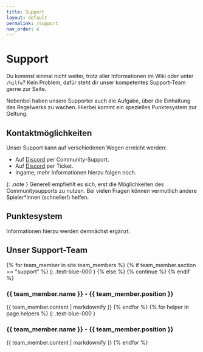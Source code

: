```yaml
---
title: Support
layout: default
permalink: /support
nav_order: 4
---
```

# Support

Du kommst einmal nicht weiter, trotz aller Informationen im Wiki oder unter
`/hilfe`? Kein Problem, dafür steht dir unser kompetentes Support-Team gerne zur
Seite.

Nebenbei haben unsere Supporter auch die Aufgabe, über die Einhaltung des
Regelwerks zu wachen. Hierbei kommt ein spezielles Punktesystem zur Geltung.

## Kontaktmöglichkeiten

Unser Support kann auf verschiedenen Wegen erreicht werden:
- Auf [Discord](https://discord.gg/Fx2pUMCejP) per Community-Support.
- Auf [Discord](https://discord.gg/T9HEBpGazE) per Ticket.
- Ingame; mehr Informationen hierzu folgen noch.

{: .note }
Generell empfiehlt es sich, erst die Möglichkeiten des Communitysupports zu
nutzen. Bei vielen Fragen können vermutlich andere Spieler\*innen (schneller!)
helfen.

## Punktesystem

Informationen hierzu werden demnächst ergänzt.

## Unser Support-Team

{% for team_member in site.team_members %}
{% if team_member.section == "support" %}
{: .text-blue-000 }
{% else %}
{% continue %}
{% endif %}
<h3> {{ team_member.name }} - {{ team_member.position }} </h3>
{{ team_member.content | markdownify }}
{% endfor %}
{% for helper in page.helpers %}
{: .text-blue-000 }
<h3> {{ team_member.name }} - {{ team_member.position }} </h3>
{{ team_member.content | markdownify }}
{% endfor %}

